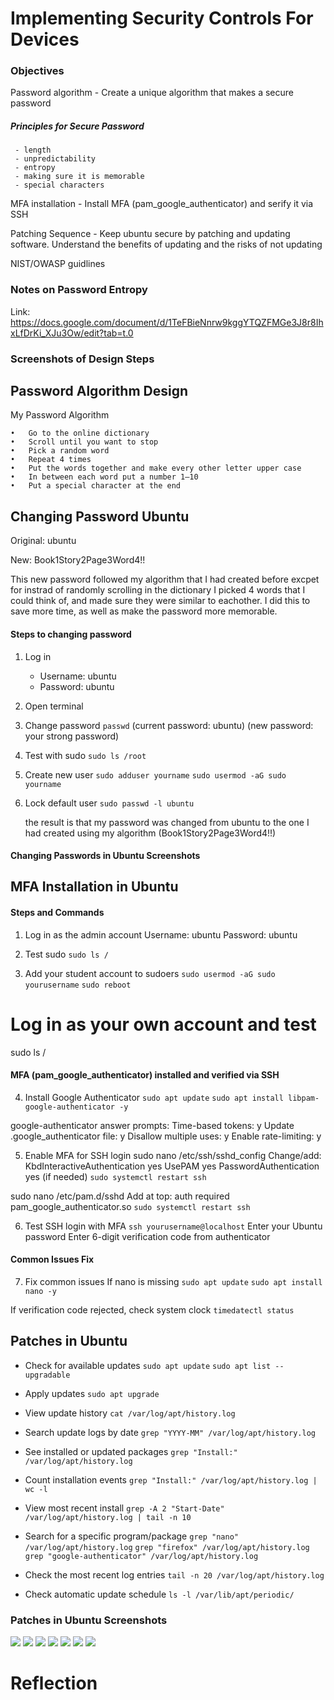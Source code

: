 # Implementing Security Controls For Devices

### Objectives

Password algorithm - Create a unique algorithm that makes a secure password

  ##### Principles for Secure Password

     - length
     - unpredictability
     - entropy
     - making sure it is memorable
     - special characters
     
MFA installation - Install MFA (pam_google_authenticator) and serify it via SSH

Patching Sequence - Keep ubuntu secure by patching and updating software. Understand the benefits of updating and the risks of not updating

NIST/OWASP guidlines

### Notes on Password Entropy

Link: https://docs.google.com/document/d/1TeFBieNnrw9kggYTQZFMGe3J8r8IhxLfDrKi_XJu3Ow/edit?tab=t.0

### Screenshots of Design Steps

## Password Algorithm Design

My Password Algorithm

	•	Go to the online dictionary
	•	Scroll until you want to stop
	•	Pick a random word
	•	Repeat 4 times
	•	Put the words together and make every other letter upper case
	•	In between each word put a number 1–10
	•	Put a special character at the end

## Changing Password Ubuntu

Original: ubuntu

New: Book1Story2Page3Word4!!

This new password followed my algorithm that I had created before excpet for instrad of randomly scrolling in the dictionary I picked 4 words that I could think of, and made sure they were similar to eachother. I did this to save more time, as well as make the password more memorable.

   #### Steps to changing password

   1. Log in
      - Username: ubuntu
      - Password: ubuntu

   2. Open terminal

   3. Change password
      ```passwd```
      (current password: ubuntu)
      (new password: your strong password)

   4. Test with sudo
      ```sudo ls /root```

   5. Create new user
      ```sudo adduser yourname```
      ```sudo usermod -aG sudo yourname```

   6. Lock default user
      ```sudo passwd -l ubuntu```

      the result is that my password was changed from ubuntu to the one I had created using my algorithm (Book1Story2Page3Word4!!)

   #### Changing Passwords in Ubuntu Screenshots

   



## MFA Installation in Ubuntu

#### Steps and Commands

1. Log in as the admin account
    Username: ubuntu
    Password: ubuntu

2. Test sudo
```sudo ls /```

3. Add your student account to sudoers
```sudo usermod -aG sudo yourusername```
```sudo reboot```

# Log in as your own account and test
sudo ls /

#### MFA (pam_google_authenticator) installed and verified via SSH

4. Install Google Authenticator
```sudo apt update```
```sudo apt install libpam-google-authenticator -y```

google-authenticator answer prompts:
 Time-based tokens: y
 Update .google_authenticator file: y
 Disallow multiple uses: y
 Enable rate-limiting: y

5. Enable MFA for SSH login
sudo nano /etc/ssh/sshd_config
 Change/add:
 KbdInteractiveAuthentication yes
 UsePAM yes
 PasswordAuthentication yes  (if needed)
 ```sudo systemctl restart ssh```

sudo nano /etc/pam.d/sshd
 Add at top:
 auth required pam_google_authenticator.so
```sudo systemctl restart ssh```

6. Test SSH login with MFA
```ssh yourusername@localhost```
 Enter your Ubuntu password
 Enter 6-digit verification code from authenticator

#### Common Issues Fix

7. Fix common issues
 If nano is missing
```sudo apt update```
```sudo apt install nano -y```

 If verification code rejected, check system clock
```timedatectl status```

## Patches in Ubuntu

- Check for available updates
```sudo apt update```
```sudo apt list --upgradable```

- Apply updates
```sudo apt upgrade```

- View update history
```cat /var/log/apt/history.log```

- Search update logs by date
```grep "YYYY-MM" /var/log/apt/history.log```

- See installed or updated packages
```grep "Install:" /var/log/apt/history.log```

- Count installation events
```grep "Install:" /var/log/apt/history.log | wc -l```

- View most recent install
```grep -A 2 "Start-Date" /var/log/apt/history.log | tail -n 10```

- Search for a specific program/package
```grep "nano" /var/log/apt/history.log```
```grep "firefox" /var/log/apt/history.log```
```grep "google-authenticator" /var/log/apt/history.log```

- Check the most recent log entries
```tail -n 20 /var/log/apt/history.log```

- Check automatic update schedule
```ls -l /var/lib/apt/periodic/```

### Patches in Ubuntu Screenshots 

![](photo1.png)
![](photo2.png)
![](photo3.png)
![](photo4.png)
![](photo5.png)
![](photo6.png)
![](photo7.png)


# Reflection
